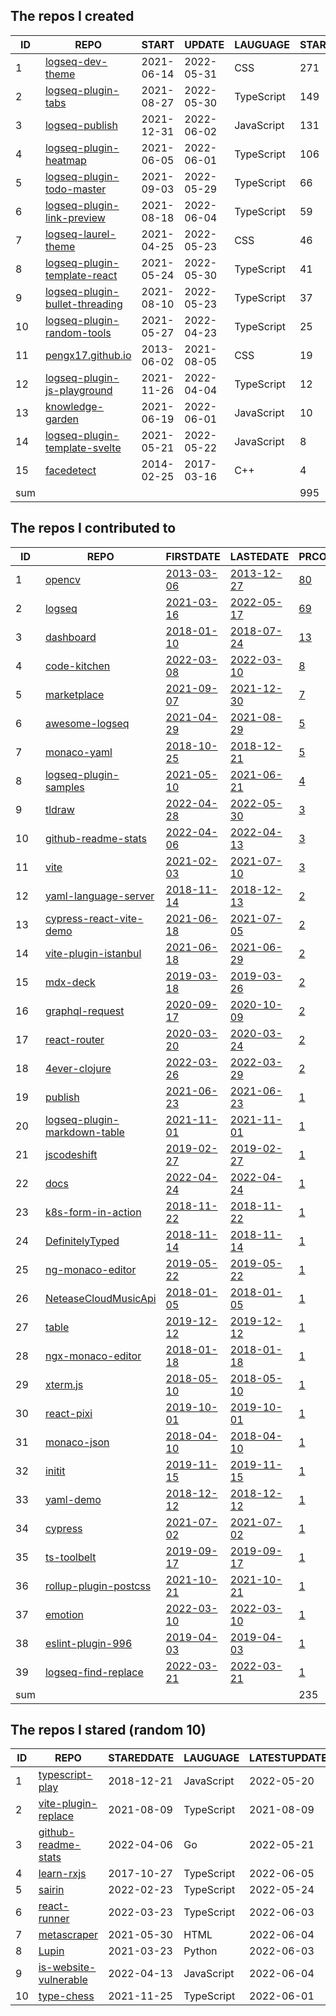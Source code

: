 <!--START_SECTION:my_github-->
## The repos I created
| ID  |                                            REPO                                             |   START    |   UPDATE   |  LAUGUAGE  | STARS |
|-----|---------------------------------------------------------------------------------------------|------------|------------|------------|-------|
|   1 | [logseq-dev-theme](https://github.com/pengx17/logseq-dev-theme)                             | 2021-06-14 | 2022-05-31 | CSS        |   271 |
|   2 | [logseq-plugin-tabs](https://github.com/pengx17/logseq-plugin-tabs)                         | 2021-08-27 | 2022-05-30 | TypeScript |   149 |
|   3 | [logseq-publish](https://github.com/pengx17/logseq-publish)                                 | 2021-12-31 | 2022-06-02 | JavaScript |   131 |
|   4 | [logseq-plugin-heatmap](https://github.com/pengx17/logseq-plugin-heatmap)                   | 2021-06-05 | 2022-06-01 | TypeScript |   106 |
|   5 | [logseq-plugin-todo-master](https://github.com/pengx17/logseq-plugin-todo-master)           | 2021-09-03 | 2022-05-29 | TypeScript |    66 |
|   6 | [logseq-plugin-link-preview](https://github.com/pengx17/logseq-plugin-link-preview)         | 2021-08-18 | 2022-06-04 | TypeScript |    59 |
|   7 | [logseq-laurel-theme](https://github.com/pengx17/logseq-laurel-theme)                       | 2021-04-25 | 2022-05-23 | CSS        |    46 |
|   8 | [logseq-plugin-template-react](https://github.com/pengx17/logseq-plugin-template-react)     | 2021-05-24 | 2022-05-30 | TypeScript |    41 |
|   9 | [logseq-plugin-bullet-threading](https://github.com/pengx17/logseq-plugin-bullet-threading) | 2021-08-10 | 2022-05-23 | TypeScript |    37 |
|  10 | [logseq-plugin-random-tools](https://github.com/pengx17/logseq-plugin-random-tools)         | 2021-05-27 | 2022-04-23 | TypeScript |    25 |
|  11 | [pengx17.github.io](https://github.com/pengx17/pengx17.github.io)                           | 2013-06-02 | 2021-08-05 | CSS        |    19 |
|  12 | [logseq-plugin-js-playground](https://github.com/pengx17/logseq-plugin-js-playground)       | 2021-11-26 | 2022-04-04 | TypeScript |    12 |
|  13 | [knowledge-garden](https://github.com/pengx17/knowledge-garden)                             | 2021-06-19 | 2022-06-01 | JavaScript |    10 |
|  14 | [logseq-plugin-template-svelte](https://github.com/pengx17/logseq-plugin-template-svelte)   | 2021-05-21 | 2022-05-22 | JavaScript |     8 |
|  15 | [facedetect](https://github.com/pengx17/facedetect)                                         | 2014-02-25 | 2017-03-16 | C++        |     4 |
| sum |                                                                                             |            |            |            |   995 |

## The repos I contributed to
| ID  |                                           REPO                                            |                                    FIRSTDATE                                    |                                    LASTEDATE                                    |                                             PRCOUNT                                             |
|-----|-------------------------------------------------------------------------------------------|---------------------------------------------------------------------------------|---------------------------------------------------------------------------------|-------------------------------------------------------------------------------------------------|
|   1 | [opencv](https://github.com/opencv/opencv)                                                | [2013-03-06](https://github.com/opencv/opencv/pull/624)                         | [2013-12-27](https://github.com/opencv/opencv/pull/2072)                        | [80](https://github.com/opencv/opencv/pulls?q=is%3Apr+author%3Apengx17)                         |
|   2 | [logseq](https://github.com/logseq/logseq)                                                | [2021-03-16](https://github.com/logseq/logseq/pull/1467)                        | [2022-05-17](https://github.com/logseq/logseq/pull/5341)                        | [69](https://github.com/logseq/logseq/pulls?q=is%3Apr+author%3Apengx17)                         |
|   3 | [dashboard](https://github.com/kubernetes/dashboard)                                      | [2018-01-10](https://github.com/kubernetes/dashboard/pull/2755)                 | [2018-07-24](https://github.com/kubernetes/dashboard/pull/3166)                 | [13](https://github.com/kubernetes/dashboard/pulls?q=is%3Apr+author%3Apengx17)                  |
|   4 | [code-kitchen](https://github.com/freewheel/code-kitchen)                                 | [2022-03-08](https://github.com/freewheel/code-kitchen/pull/2)                  | [2022-03-10](https://github.com/freewheel/code-kitchen/pull/12)                 | [8](https://github.com/freewheel/code-kitchen/pulls?q=is%3Apr+author%3Apengx17)                 |
|   5 | [marketplace](https://github.com/logseq/marketplace)                                      | [2021-09-07](https://github.com/logseq/marketplace/pull/3)                      | [2021-12-30](https://github.com/logseq/marketplace/pull/61)                     | [7](https://github.com/logseq/marketplace/pulls?q=is%3Apr+author%3Apengx17)                     |
|   6 | [awesome-logseq](https://github.com/logseq/awesome-logseq)                                | [2021-04-29](https://github.com/logseq/awesome-logseq/pull/6)                   | [2021-08-29](https://github.com/logseq/awesome-logseq/pull/26)                  | [5](https://github.com/logseq/awesome-logseq/pulls?q=is%3Apr+author%3Apengx17)                  |
|   7 | [monaco-yaml](https://github.com/remcohaszing/monaco-yaml)                                | [2018-10-25](https://github.com/remcohaszing/monaco-yaml/pull/4)                | [2018-12-21](https://github.com/remcohaszing/monaco-yaml/pull/10)               | [5](https://github.com/remcohaszing/monaco-yaml/pulls?q=is%3Apr+author%3Apengx17)               |
|   8 | [logseq-plugin-samples](https://github.com/logseq/logseq-plugin-samples)                  | [2021-05-10](https://github.com/logseq/logseq-plugin-samples/pull/1)            | [2021-06-21](https://github.com/logseq/logseq-plugin-samples/pull/7)            | [4](https://github.com/logseq/logseq-plugin-samples/pulls?q=is%3Apr+author%3Apengx17)           |
|   9 | [tldraw](https://github.com/tldraw/tldraw)                                                | [2022-04-28](https://github.com/tldraw/tldraw/pull/658)                         | [2022-05-30](https://github.com/tldraw/tldraw/pull/706)                         | [3](https://github.com/tldraw/tldraw/pulls?q=is%3Apr+author%3Apengx17)                          |
|  10 | [github-readme-stats](https://github.com/yihong0618/github-readme-stats)                  | [2022-04-06](https://github.com/yihong0618/github-readme-stats/pull/7)          | [2022-04-13](https://github.com/yihong0618/github-readme-stats/pull/9)          | [3](https://github.com/yihong0618/github-readme-stats/pulls?q=is%3Apr+author%3Apengx17)         |
|  11 | [vite](https://github.com/aleclarson/vite)                                                | [2021-02-03](https://github.com/vitejs/vite/pull/1856)                          | [2021-07-10](https://github.com/aleclarson/vite/pull/3)                         | [3](https://github.com/aleclarson/vite/pulls?q=is%3Apr+author%3Apengx17)                        |
|  12 | [yaml-language-server](https://github.com/redhat-developer/yaml-language-server)          | [2018-11-14](https://github.com/redhat-developer/yaml-language-server/pull/102) | [2018-12-13](https://github.com/redhat-developer/yaml-language-server/pull/109) | [2](https://github.com/redhat-developer/yaml-language-server/pulls?q=is%3Apr+author%3Apengx17)  |
|  13 | [cypress-react-vite-demo](https://github.com/lmiller1990/cypress-react-vite-demo)         | [2021-06-18](https://github.com/lmiller1990/cypress-react-vite-demo/pull/1)     | [2021-07-05](https://github.com/lmiller1990/cypress-react-vite-demo/pull/2)     | [2](https://github.com/lmiller1990/cypress-react-vite-demo/pulls?q=is%3Apr+author%3Apengx17)    |
|  14 | [vite-plugin-istanbul](https://github.com/iFaxity/vite-plugin-istanbul)                   | [2021-06-18](https://github.com/iFaxity/vite-plugin-istanbul/pull/4)            | [2021-06-29](https://github.com/iFaxity/vite-plugin-istanbul/pull/5)            | [2](https://github.com/iFaxity/vite-plugin-istanbul/pulls?q=is%3Apr+author%3Apengx17)           |
|  15 | [mdx-deck](https://github.com/jxnblk/mdx-deck)                                            | [2019-03-18](https://github.com/jxnblk/mdx-deck/pull/278)                       | [2019-03-26](https://github.com/jxnblk/mdx-deck/pull/295)                       | [2](https://github.com/jxnblk/mdx-deck/pulls?q=is%3Apr+author%3Apengx17)                        |
|  16 | [graphql-request](https://github.com/prisma-labs/graphql-request)                         | [2020-09-17](https://github.com/prisma-labs/graphql-request/pull/207)           | [2020-10-09](https://github.com/prisma-labs/graphql-request/pull/217)           | [2](https://github.com/prisma-labs/graphql-request/pulls?q=is%3Apr+author%3Apengx17)            |
|  17 | [react-router](https://github.com/remix-run/react-router)                                 | [2020-03-20](https://github.com/remix-run/react-router/pull/7203)               | [2020-03-24](https://github.com/remix-run/react-router/pull/7211)               | [2](https://github.com/remix-run/react-router/pulls?q=is%3Apr+author%3Apengx17)                 |
|  18 | [4ever-clojure](https://github.com/oxalorg/4ever-clojure)                                 | [2022-03-26](https://github.com/oxalorg/4ever-clojure/pull/54)                  | [2022-03-29](https://github.com/oxalorg/4ever-clojure/pull/58)                  | [2](https://github.com/oxalorg/4ever-clojure/pulls?q=is%3Apr+author%3Apengx17)                  |
|  19 | [publish](https://github.com/logseq/publish)                                              | [2021-06-23](https://github.com/logseq/publish/pull/2)                          | [2021-06-23](https://github.com/logseq/publish/pull/2)                          | [1](https://github.com/logseq/publish/pulls?q=is%3Apr+author%3Apengx17)                         |
|  20 | [logseq-plugin-markdown-table](https://github.com/haydenull/logseq-plugin-markdown-table) | [2021-11-01](https://github.com/haydenull/logseq-plugin-markdown-table/pull/1)  | [2021-11-01](https://github.com/haydenull/logseq-plugin-markdown-table/pull/1)  | [1](https://github.com/haydenull/logseq-plugin-markdown-table/pulls?q=is%3Apr+author%3Apengx17) |
|  21 | [jscodeshift](https://github.com/facebook/jscodeshift)                                    | [2019-02-27](https://github.com/facebook/jscodeshift/pull/308)                  | [2019-02-27](https://github.com/facebook/jscodeshift/pull/308)                  | [1](https://github.com/facebook/jscodeshift/pulls?q=is%3Apr+author%3Apengx17)                   |
|  22 | [docs](https://github.com/logseq/docs)                                                    | [2022-04-24](https://github.com/logseq/docs/pull/44)                            | [2022-04-24](https://github.com/logseq/docs/pull/44)                            | [1](https://github.com/logseq/docs/pulls?q=is%3Apr+author%3Apengx17)                            |
|  23 | [k8s-form-in-action](https://github.com/alauda/k8s-form-in-action)                        | [2018-11-22](https://github.com/alauda/k8s-form-in-action/pull/1)               | [2018-11-22](https://github.com/alauda/k8s-form-in-action/pull/1)               | [1](https://github.com/alauda/k8s-form-in-action/pulls?q=is%3Apr+author%3Apengx17)              |
|  24 | [DefinitelyTyped](https://github.com/DefinitelyTyped/DefinitelyTyped)                     | [2018-11-14](https://github.com/DefinitelyTyped/DefinitelyTyped/pull/30516)     | [2018-11-14](https://github.com/DefinitelyTyped/DefinitelyTyped/pull/30516)     | [1](https://github.com/DefinitelyTyped/DefinitelyTyped/pulls?q=is%3Apr+author%3Apengx17)        |
|  25 | [ng-monaco-editor](https://github.com/alauda/ng-monaco-editor)                            | [2019-05-22](https://github.com/alauda/ng-monaco-editor/pull/14)                | [2019-05-22](https://github.com/alauda/ng-monaco-editor/pull/14)                | [1](https://github.com/alauda/ng-monaco-editor/pulls?q=is%3Apr+author%3Apengx17)                |
|  26 | [NeteaseCloudMusicApi](https://github.com/Binaryify/NeteaseCloudMusicApi)                 | [2018-01-05](https://github.com/Binaryify/NeteaseCloudMusicApi/pull/165)        | [2018-01-05](https://github.com/Binaryify/NeteaseCloudMusicApi/pull/165)        | [1](https://github.com/Binaryify/NeteaseCloudMusicApi/pulls?q=is%3Apr+author%3Apengx17)         |
|  27 | [table](https://github.com/TanStack/table)                                                | [2019-12-12](https://github.com/TanStack/table/pull/1764)                       | [2019-12-12](https://github.com/TanStack/table/pull/1764)                       | [1](https://github.com/TanStack/table/pulls?q=is%3Apr+author%3Apengx17)                         |
|  28 | [ngx-monaco-editor](https://github.com/atularen/ngx-monaco-editor)                        | [2018-01-18](https://github.com/atularen/ngx-monaco-editor/pull/21)             | [2018-01-18](https://github.com/atularen/ngx-monaco-editor/pull/21)             | [1](https://github.com/atularen/ngx-monaco-editor/pulls?q=is%3Apr+author%3Apengx17)             |
|  29 | [xterm.js](https://github.com/xtermjs/xterm.js)                                           | [2018-05-10](https://github.com/xtermjs/xterm.js/pull/1444)                     | [2018-05-10](https://github.com/xtermjs/xterm.js/pull/1444)                     | [1](https://github.com/xtermjs/xterm.js/pulls?q=is%3Apr+author%3Apengx17)                       |
|  30 | [react-pixi](https://github.com/inlet/react-pixi)                                         | [2019-10-01](https://github.com/inlet/react-pixi/pull/146)                      | [2019-10-01](https://github.com/inlet/react-pixi/pull/146)                      | [1](https://github.com/inlet/react-pixi/pulls?q=is%3Apr+author%3Apengx17)                       |
|  31 | [monaco-json](https://github.com/microsoft/monaco-json)                                   | [2018-04-10](https://github.com/microsoft/monaco-json/pull/4)                   | [2018-04-10](https://github.com/microsoft/monaco-json/pull/4)                   | [1](https://github.com/microsoft/monaco-json/pulls?q=is%3Apr+author%3Apengx17)                  |
|  32 | [initit](https://github.com/c8r/initit)                                                   | [2019-11-15](https://github.com/c8r/initit/pull/5)                              | [2019-11-15](https://github.com/c8r/initit/pull/5)                              | [1](https://github.com/c8r/initit/pulls?q=is%3Apr+author%3Apengx17)                             |
|  33 | [yaml-demo](https://github.com/gary-fei/yaml-demo)                                        | [2018-12-12](https://github.com/gary-fei/yaml-demo/pull/1)                      | [2018-12-12](https://github.com/gary-fei/yaml-demo/pull/1)                      | [1](https://github.com/gary-fei/yaml-demo/pulls?q=is%3Apr+author%3Apengx17)                     |
|  34 | [cypress](https://github.com/cypress-io/cypress)                                          | [2021-07-02](https://github.com/cypress-io/cypress/pull/17180)                  | [2021-07-02](https://github.com/cypress-io/cypress/pull/17180)                  | [1](https://github.com/cypress-io/cypress/pulls?q=is%3Apr+author%3Apengx17)                     |
|  35 | [ts-toolbelt](https://github.com/millsp/ts-toolbelt)                                      | [2019-09-17](https://github.com/millsp/ts-toolbelt/pull/48)                     | [2019-09-17](https://github.com/millsp/ts-toolbelt/pull/48)                     | [1](https://github.com/millsp/ts-toolbelt/pulls?q=is%3Apr+author%3Apengx17)                     |
|  36 | [rollup-plugin-postcss](https://github.com/egoist/rollup-plugin-postcss)                  | [2021-10-21](https://github.com/egoist/rollup-plugin-postcss/pull/403)          | [2021-10-21](https://github.com/egoist/rollup-plugin-postcss/pull/403)          | [1](https://github.com/egoist/rollup-plugin-postcss/pulls?q=is%3Apr+author%3Apengx17)           |
|  37 | [emotion](https://github.com/emotion-js/emotion)                                          | [2022-03-10](https://github.com/emotion-js/emotion/pull/2678)                   | [2022-03-10](https://github.com/emotion-js/emotion/pull/2678)                   | [1](https://github.com/emotion-js/emotion/pulls?q=is%3Apr+author%3Apengx17)                     |
|  38 | [eslint-plugin-996](https://github.com/yu-tou/eslint-plugin-996)                          | [2019-04-03](https://github.com/yu-tou/eslint-plugin-996/pull/3)                | [2019-04-03](https://github.com/yu-tou/eslint-plugin-996/pull/3)                | [1](https://github.com/yu-tou/eslint-plugin-996/pulls?q=is%3Apr+author%3Apengx17)               |
|  39 | [logseq-find-replace](https://github.com/sawhney17/logseq-find-replace)                   | [2022-03-21](https://github.com/sawhney17/logseq-find-replace/pull/1)           | [2022-03-21](https://github.com/sawhney17/logseq-find-replace/pull/1)           | [1](https://github.com/sawhney17/logseq-find-replace/pulls?q=is%3Apr+author%3Apengx17)          |
| sum |                                                                                           |                                                                                 |                                                                                 |                                                                                             235 |

## The repos I stared (random 10)
| ID |                                    REPO                                    | STAREDDATE |  LAUGUAGE  | LATESTUPDATE |
|----|----------------------------------------------------------------------------|------------|------------|--------------|
|  1 | [typescript-play](https://github.com/agentcooper/typescript-play)          | 2018-12-21 | JavaScript | 2022-05-20   |
|  2 | [vite-plugin-replace](https://github.com/leanupjs/vite-plugin-replace)     | 2021-08-09 | TypeScript | 2021-08-09   |
|  3 | [github-readme-stats](https://github.com/yihong0618/github-readme-stats)   | 2022-04-06 | Go         | 2022-05-21   |
|  4 | [learn-rxjs](https://github.com/btroncone/learn-rxjs)                      | 2017-10-27 | TypeScript | 2022-06-05   |
|  5 | [sairin](https://github.com/djyde/sairin)                                  | 2022-02-23 | TypeScript | 2022-05-24   |
|  6 | [react-runner](https://github.com/nihgwu/react-runner)                     | 2022-03-23 | TypeScript | 2022-06-03   |
|  7 | [metascraper](https://github.com/microlinkhq/metascraper)                  | 2021-05-30 | HTML       | 2022-06-04   |
|  8 | [Lupin](https://github.com/akhater/Lupin)                                  | 2021-03-23 | Python     | 2022-06-03   |
|  9 | [is-website-vulnerable](https://github.com/lirantal/is-website-vulnerable) | 2022-04-13 | JavaScript | 2022-06-04   |
| 10 | [type-chess](https://github.com/chinese-chess-everywhere/type-chess)       | 2021-11-25 | TypeScript | 2022-06-01   |

<!--END_SECTION:my_github-->
